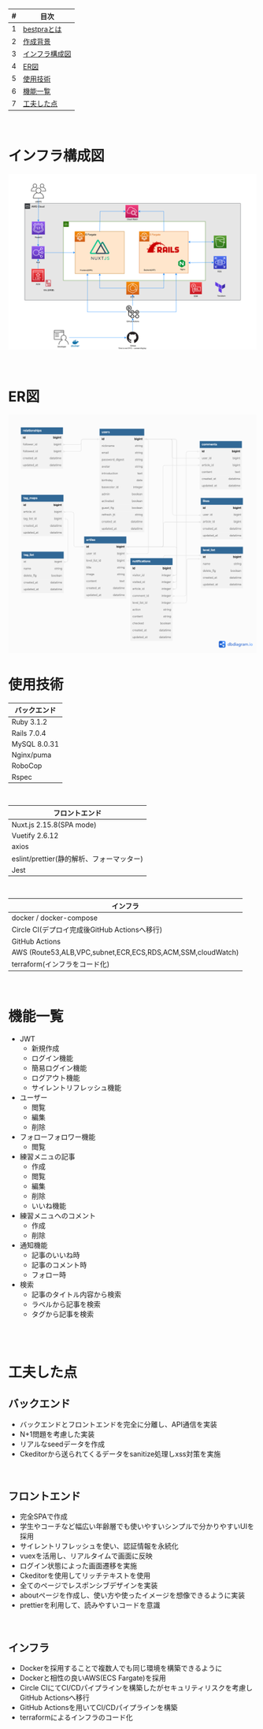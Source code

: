 | # | 目次 |
| ---- | ---|
| 1 | [bestpraとは](#bestpraとは) |
| 2 | [作成背景](#作成背景) |
| 3 | [インフラ構成図](#インフラ構成図) |
| 4 | [ER図](#er図) |
| 5 | [使用技術](#使用技術) |
| 6 | [機能一覧](#機能一覧) |
| 7 | [工夫した点](#工夫した点) |

<br />

# インフラ構成図
![インフラ構成図](/design/infra.svg)

<br />

# ER図
![ER図](/design/img/ER.png)

# 使用技術
| バックエンド
----|
| Ruby 3.1.2 |
| Rails 7.0.4 |
| MySQL 8.0.31|
| Nginx/puma |
| RoboCop |
| Rspec |
<br />

| フロントエンド
----|
| Nuxt.js 2.15.8(SPA mode)  |
| Vuetify 2.6.12 |
| axios |
| eslint/prettier(静的解析、フォーマッター) |
| Jest |
<br />


| インフラ
----|
| docker / docker-compose  |
| Circle CI(デプロイ完成後GitHub Actionsへ移行) |
| GitHub Actions |
| AWS (Route53,ALB,VPC,subnet,ECR,ECS,RDS,ACM,SSM,cloudWatch) |
| terraform(インフラをコード化) |
<br />


# 機能一覧
- JWT
  - 新規作成
  - ログイン機能
  - 簡易ログイン機能
  - ログアウト機能
  - サイレントリフレッシュ機能
- ユーザー
  - 閲覧
  - 編集
  - 削除
- フォローフォロワー機能
  - 閲覧
- 練習メニュの記事
  - 作成
  - 閲覧
  - 編集
  - 削除
  - いいね機能
- 練習メニュへのコメント
  - 作成
  - 削除
- 通知機能
  - 記事のいいね時
  - 記事のコメント時
  - フォロー時
- 検索
  - 記事のタイトル内容から検索
  - ラベルから記事を検索
  - タグから記事を検索
<br />
<br />

# 工夫した点
## バックエンド
- バックエンドとフロントエンドを完全に分離し、API通信を実装
- N+1問題を考慮した実装
- リアルなseedデータを作成
- Ckeditorから送られてくるデータをsanitize処理しxss対策を実施

<br />

## フロントエンド
<!-- - SEOや画面描写速度を考えてSSR(universal)モードを採用 -->
- 完全SPAで作成
- 学生やコーチなど幅広い年齢層でも使いやすいシンプルで分かりやすいUIを採用
- サイレントリフレッシュを使い、認証情報を永続化
- vuexを活用し、リアルタイムで画面に反映
- ログイン状態によった画面遷移を実施
- Ckeditorを使用してリッチテキストを使用
- 全てのページでレスポンシブデザインを実装
- aboutページを作成し、使い方や使ったイメージを想像できるように実装
- prettierを利用して、読みやすいコードを意識

<br />

## インフラ
- Dockerを採用することで複数人でも同じ環境を構築できるように
- Dockerと相性の良いAWS(ECS Fargate)を採用
- Circle CIにてCI/CDパイプラインを構築したがセキュリティリスクを考慮しGitHub Actionsへ移行
- GitHub Actionsを用いてCI/CDパイプラインを構築
- terraformによるインフラのコード化


<!--
ファイルの命名規則
・component   => PascalCase
・その他       => kebab-case
・DOM         => kebab-case

props => kebab-case ->:kebak-case props[pascalCase]
emit => kebab-case -> this.$emit('my-emit')
 -->